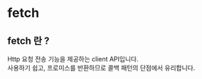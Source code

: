 # fetch 

## fetch 란 ?
Http 요청 전송 기능을 제공하는 client API입니다.  
사용하기 쉽고, 프로미스를 반환하므로 콜백 패턴의 단점에서 유리합니다. 
